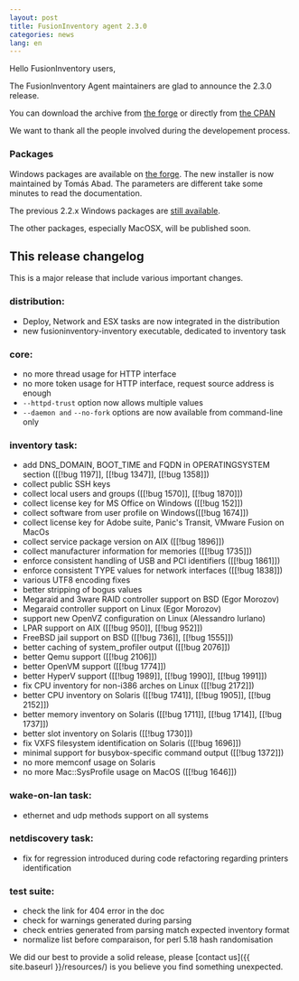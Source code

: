 ```yaml
---
layout: post
title: FusionInventory agent 2.3.0
categories: news
lang: en
---
```


Hello FusionInventory users,

The FusionInventory Agent maintainers are glad to announce the 2.3.0 release.

You can download the archive from [the forge](http://forge.fusioninventory.org/attachments/download/1016/FusionInventory-Agent-2.3.0.tar.gz)
or directly from [the CPAN](https://metacpan.org/release/FusionInventory-Agent)

We want to thank all the people involved during the developement process.

### Packages

Windows packages are available on [the forge](http://forge.fusioninventory.org/projects/fusioninventory-agent-windows-installer/files).
The new installer is now maintained by Tomás Abad. The parameters are different take some
minutes to read the documentation.

The previous 2.2.x Windows packages are [still available](http://prebuilt.fusioninventory.org/stable/windows-i386/).

The other packages, especially MacOSX, will be published soon.

## This release changelog

This is a major release that include various important changes.

### distribution:

* Deploy, Network and ESX tasks are now integrated in the distribution
* new fusioninventory-inventory executable, dedicated to inventory task

### core:

* no more thread usage for HTTP interface
* no more token usage for HTTP interface, request source address is enough
* `--httpd-trust` option now allows multiple values
* `--daemon and` `--no-fork` options are now available from command-line only 

### inventory task:

* add DNS_DOMAIN, BOOT_TIME and FQDN in OPERATINGSYSTEM section ([[!bug 1197]], [[!bug 1347]], [[!bug 1358]])
* collect public SSH keys
* collect local users and groups ([[!bug 1570]], [[!bug 1870]])
* collect license key for MS Office on Windows ([[!bug 152]])
* collect software from user profile on Windows([[!bug 1674]])
* collect license key for Adobe suite, Panic's Transit, VMware Fusion on MacOs
* collect service package version on AIX ([[!bug 1896]])
* collect manufacturer information for memories ([[!bug 1735]])
* enforce consistent handling of USB and PCI identifiers ([[!bug 1861]])
* enforce consistent TYPE values for network interfaces ([[!bug 1838]])
* various UTF8 encoding fixes
* better stripping of bogus values
* Megaraid and 3ware RAID controller support on BSD (Egor Morozov)
* Megaraid controller support on Linux (Egor Morozov)
* support new OpenVZ configuration on Linux (Alessandro Iurlano)
* LPAR support on AIX ([[!bug 950]], [[!bug 952]])
* FreeBSD jail support on BSD ([[!bug 736]], [[!bug 1555]])
* better caching of system_profiler output ([[!bug 2076]])
* better Qemu support ([[!bug 2106]])
* better OpenVM support ([[!bug 1774]])
* better HyperV support ([[!bug 1989]], [[!bug 1990]], [[!bug 1991]])
* fix CPU inventory for non-i386 arches on Linux ([[!bug 2172]])
* better CPU inventory on Solaris ([[!bug 1741]], [[!bug 1905]], [[!bug 2152]])
* better memory inventory on Solaris ([[!bug 1711]], [[!bug 1714]], [[!bug 1737]])
* better slot inventory on Solaris ([[!bug 1730]])
* fix VXFS filesystem identification on Solaris ([[!bug 1696]])
* minimal support for busybox-specific command output ([[!bug 1372]])
* no more memconf usage on Solaris
* no more Mac::SysProfile usage on MacOS ([[!bug 1646]])

### wake-on-lan task:

* ethernet and udp methods support on all systems

### netdiscovery task:

* fix for regression introduced during code refactoring regarding printers
  identification

### test suite:

* check the link for 404 error in the doc
* check for warnings generated during parsing
* check entries generated from parsing match expected inventory format
* normalize list before comparaison, for perl 5.18 hash randomisation

We did our best to provide a solid release, please [contact us]({{ site.baseurl }}/resources/) is you believe you find something unexpected.
